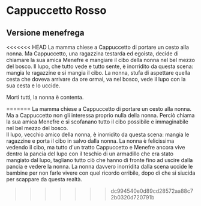 
# Cappuccetto Rosso
## Versione menefrega

<<<<<<< HEAD
La mamma chiese a Cappuccetto di portare un cesto alla nonna. Ma Cappuccetto, una ragazzina testarda ed egoista, decide di chiamare la sua amica Menefre e mangiare il cibo della nonna nel bel mezzo del bosco.
Il lupo, che tutto vede e tutto sente, è inorridito da questa scena: mangia le ragazzine e si mangia il cibo.
La nonna, stufa di aspettare quella cesta che doveva arrivare da ore ormai, va nel bosco, vede il lupo con la sua cesta e lo uccide.

Morti tutti, la nonna è contenta.

=======
La mamma chiese a Cappuccetto di portare un cesto alla nonna.
Ma a Cappuccetto non gli interessa proprio nulla della nonna. Perciò chiama la sua amica Menefre e si scofanano tutto il cibo possibile e immaginabile nel bel mezzo del bosco.  
Il lupo, vecchio amico della nonna, è inorridito da questa scena: mangia le ragazzine e porta il cibo in salvo dalla nonna. 
La nonna è felicissima vedendo il cibo, ma tutto d'un tratto Cappuccetto e Menefre ancora vive dentro la pancia del lupo con il teschio di un armadillo che era stato mangiato dal lupo, tagliano tutto ciò che hanno di fronte fino ad uscire dalla pancia e vedere la nonna.
La nonna davvero inorridita dalla scena uccide le bambine per non farle vivere con quel ricordo orribile, dopo di che si siucida per scappare da questa realtà.
>>>>>>> dc994540e0d89cd28572aa88c72b0320d720791b
